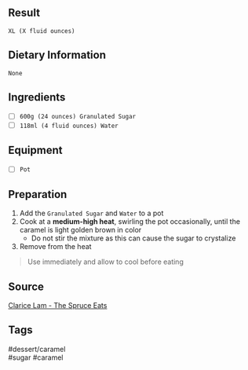 ## Result
`XL (X fluid ounces)`

## Dietary Information
`None`

## Ingredients
- [ ] `600g (24 ounces) Granulated Sugar`
- [ ] `118ml (4 fluid ounces) Water`

## Equipment
- [ ] `Pot`

## Preparation
1. Add the `Granulated Sugar` and `Water` to a pot
2. Cook at a **medium-high heat**, swirling the pot occasionally, until the caramel is light golden brown in color
	- Do not stir the mixture as this can cause the sugar to crystalize
3. Remove from the heat

> Use immediately and allow to cool before eating

## Source
[Clarice Lam - The Spruce Eats](https://www.thespruceeats.com/a-classic-croquembouche-recipe-1375168)

## Tags
#dessert/caramel  <br>
#sugar #caramel
